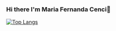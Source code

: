 ### Hi there I'm Maria Fernanda Cenci👋


[![Top Langs](https://github-readme-stats.vercel.app/api/top-langs/?username=mariacenci&layout=compact)](https://github.com/anuraghazra/github-readme-stats)
